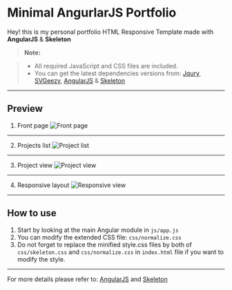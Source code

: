 Minimal AngurlarJS Portfolio
===================

Hey! this is my personal portfolio HTML Responsive Template made with **AngularJS** & **Skeleton**

> **Note:**

> - All required JavaScript and CSS files are included.
> - You can get the latest dependencies versions from:
> [Jqury](https://jquery.com/),
> [SVGeezy](http://benhowdle.im/svgeezy/),
> [AngularJS](https://angularjs.org/) & 
> [Skeleton](http://getskeleton.com/)


----------


Preview
-------------

1. Front page
![Front page](http://i.imgur.com/5nkVUpA.png)
----------

2. Projects list
![Project list](http://i.imgur.com/Na1z5uB.png)
----------

3. Project view
![Project view](http://i.imgur.com/9Jf506s.png)
----------

4. Responsive layout
![Responsive view](http://i.imgur.com/O3FxvEH.png)

----------


How to use
-------------------

 1. Start by looking at the main Angular module in `js/app.js`
 2. You can modify the extended CSS file: `css/normalize.css`
 3. Do not forget to replace the minified style.css files by both of `css/skeleton.css` and `css/normalize.css` in `index.html` file if you want to modify the style.

 ----------
For more details please refer to:
[AngularJS](https://angularjs.org/) and
[Skeleton](http://getskeleton.com/)


